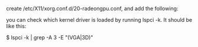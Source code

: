 create /etc/X11/xorg.conf.d/20-radeongpu.conf, and add the following:

you can check which kernel driver is loaded by running lspci -k. It should be like this:

$ lspci -k | grep -A 3 -E "(VGA|3D)"
